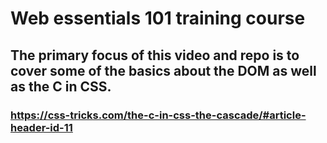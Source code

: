 # Web essentials 101 training course

## The primary focus of this video and repo is to cover some of the basics about the DOM as well as the C in CSS.
### https://css-tricks.com/the-c-in-css-the-cascade/#article-header-id-11